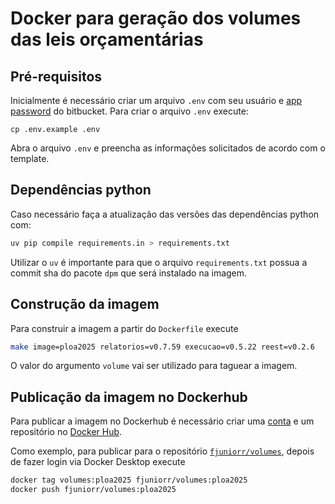 # Docker para geração dos volumes das leis orçamentárias

## Pré-requisitos

Inicialmente é necessário criar um arquivo `.env` com seu usuário e [app password](https://support.atlassian.com/bitbucket-cloud/docs/app-passwords/) do bitbucket. Para criar o arquivo `.env` execute:

```
cp .env.example .env
```

Abra o arquivo `.env` e preencha as informações solicitados de acordo com o template. 

## Dependências python

Caso necessário faça a atualização das versões das dependências python com:

```bash
uv pip compile requirements.in > requirements.txt
```

Utilizar o `uv` é importante para que o arquivo `requirements.txt` possua a commit sha do pacote `dpm` que será instalado na imagem.

## Construção da imagem

Para construir a imagem a partir do `Dockerfile` execute

```bash
make image=ploa2025 relatorios=v0.7.59 execucao=v0.5.22 reest=v0.2.6
```

O valor do argumento `volume` vai ser utilizado para taguear a imagem.

## Publicação da imagem no Dockerhub

Para publicar a imagem no Dockerhub é necessário criar uma [conta](https://hub.docker.com/signup/) e um repositório no [Docker Hub](https://docs.docker.com/docker-hub/repos/#creating-a-repository). 

Como exemplo, para publicar para o repositório [`fjuniorr/volumes`](https://hub.docker.com/repository/docker/fjuniorr/volumes/), depois de fazer login via Docker Desktop execute

```bash
docker tag volumes:ploa2025 fjuniorr/volumes:ploa2025
docker push fjuniorr/volumes:ploa2025
```
